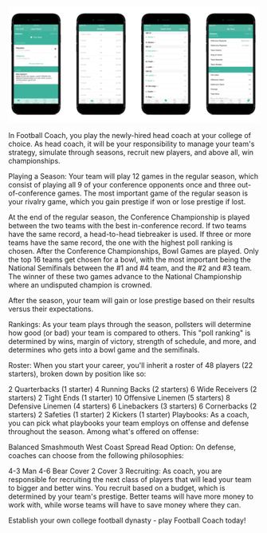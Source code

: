 ![image](https://github.com/galaxygame/coachplan/blob/master/applicat.png)

In Football Coach, you play the newly-hired head coach at your college of choice. As head coach, it will be your responsibility to manage your team's strategy, simulate through seasons, recruit new players, and above all, win championships.

Playing a Season: Your team will play 12 games in the regular season, which consist of playing all 9 of your conference opponents once and three out-of-conference games. The most important game of the regular season is your rivalry game, which you gain prestige if won or lose prestige if lost.

At the end of the regular season, the Conference Championship is played between the two teams with the best in-conference record. If two teams have the same record, a head-to-head tiebreaker is used. If three or more teams have the same record, the one with the highest poll ranking is chosen. After the Conference Championships, Bowl Games are played. Only the top 16 teams get chosen for a bowl, with the most important being the National Semifinals between the #1 and #4 team, and the #2 and #3 team. The winner of these two games advance to the National Championship where an undisputed champion is crowned.

After the season, your team will gain or lose prestige based on their results versus their expectations.

Rankings: As your team plays through the season, pollsters will determine how good (or bad) your team is compared to others. This "poll ranking" is determined by wins, margin of victory, strength of schedule, and more, and determines who gets into a bowl game and the semifinals.

Roster: When you start your career, you'll inherit a roster of 48 players (22 starters), broken down by position like so:

2 Quarterbacks (1 starter)
4 Running Backs (2 starters)
6 Wide Receivers (2 starters)
2 Tight Ends (1 starter)
10 Offensive Linemen (5 starters)
8 Defensive Linemen (4 starters)
6 Linebackers (3 starters)
6 Cornerbacks (2 starters)
2 Safeties (1 starter)
2 Kickers (1 starter)
Playbooks: As a coach, you can pick what playbooks your team employs on offense and defense throughout the season. Among what's offered on offense:

Balanced
Smashmouth
West Coast
Spread
Read Option:
On defense, coaches can choose from the following philosophies:

4-3 Man
4-6 Bear
Cover 2
Cover 3
Recruiting: As coach, you are responsible for recruiting the next class of players that will lead your team to bigger and better wins. You recruit based on a budget, which is determined by your team's prestige. Better teams will have more money to work with, while worse teams will have to save money where they can.

Establish your own college football dynasty - play Football Coach today!
